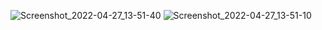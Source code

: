 
![Screenshot_2022-04-27_13-51-40](https://user-images.githubusercontent.com/101800586/165588887-04dbdc32-a8a7-4b80-9ad0-dd8a83df5853.png)
![Screenshot_2022-04-27_13-51-10](https://user-images.githubusercontent.com/101800586/165588892-9c7f066c-5e56-4de2-b9e1-e5fd9e359a67.png)
